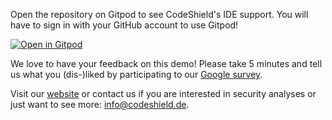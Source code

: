 Open the repository on Gitpod to see CodeShield's IDE support. You will have to sign in with your GitHub account to use Gitpod!

[![Open in Gitpod](https://gitpod.io/button/open-in-gitpod.svg)](https://gitpod.io/#https://github.com/CodeShield-Security/NullPointerDemo)

We love to have your feedback on this demo! Please take 5 minutes and tell us what you (dis-)liked by participating to our [Google survey](https://forms.gle/YyF6eX9G788FgdEU6).

Visit our [website](https://codeshield.de) or contact us if you are interested in security analyses or just want to see more: [info@codeshield.de](mailto:info@codeshield.de).
